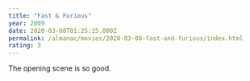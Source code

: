 ```yaml
---
title: "Fast & Furious"
year: 2009
date: 2020-03-08T01:25:15.000Z
permalink: /almanac/movies/2020-03-08-fast-and-furious/index.html
rating: 3
---
```


The opening scene is so good.